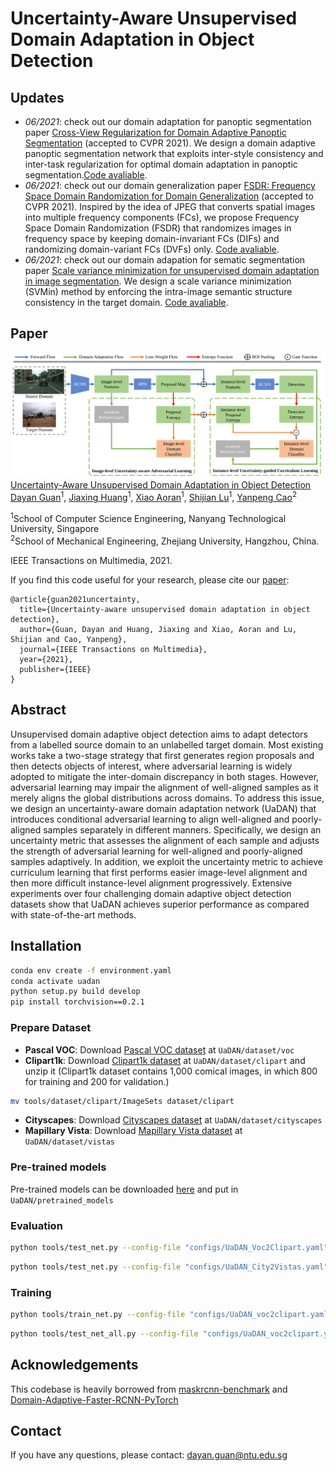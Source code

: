 # Uncertainty-Aware Unsupervised Domain Adaptation in Object Detection

## Updates

- *06/2021*: check out our domain adaptation for panoptic segmentation paper [Cross-View Regularization for Domain Adaptive Panoptic Segmentation](https://arxiv.org/abs/2103.02584) (accepted to CVPR 2021). We design a domain adaptive panoptic segmentation network that exploits inter-style consistency and inter-task regularization for optimal domain adaptation in panoptic segmentation.[Code avaliable](https://github.com/jxhuang0508/FSDR).
- *06/2021*: check out our domain generalization paper [FSDR: Frequency Space Domain Randomization for Domain Generalization](https://arxiv.org/abs/2103.02370) (accepted to CVPR 2021). Inspired by the idea of JPEG that converts spatial images into multiple frequency components (FCs), we propose Frequency Space Domain Randomization (FSDR) that randomizes images in frequency space by keeping domain-invariant FCs (DIFs) and randomizing domain-variant FCs (DVFs) only. [Code avaliable](https://github.com/jxhuang0508/CVRN).
- *06/2021*: check out our domain adapation for sematic segmentation paper [Scale variance minimization for unsupervised domain adaptation in image segmentation](https://www.researchgate.net/publication/347421562_Scale_variance_minimization_for_unsupervised_domain_adaptation_in_image_segmentation). We design a scale variance minimization (SVMin) method by enforcing the intra-image semantic structure consistency in the target domain. [Code avaliable](https://github.com/Dayan-Guan/SVMin).


## Paper
![](./teaser.png)
[Uncertainty-Aware Unsupervised Domain Adaptation in Object Detection](https://arxiv.org/abs/2103.00236)  
 [Dayan Guan](https://scholar.google.com/citations?user=9jp9QAsAAAAJ&hl=en)<sup>1</sup>, [Jiaxing Huang](https://scholar.google.com/citations?user=czirNcwAAAAJ&hl=en&oi=ao)<sup>1</sup>, [Xiao Aoran](https://scholar.google.com/citations?user=yGKsEpAAAAAJ&hl=en)<sup>1</sup>, [Shijian Lu](https://scholar.google.com/citations?user=uYmK-A0AAAAJ&hl=en)<sup>1</sup>, [Yanpeng Cao](https://dblp.org/pid/91/7629.html)<sup>2</sup>
 
 <sup>1</sup>School of Computer Science Engineering, Nanyang Technological University, Singapore  
 <sup>2</sup>School of Mechanical Engineering, Zhejiang University, Hangzhou, China.
 
 IEEE Transactions on Multimedia, 2021.
 
If you find this code useful for your research, please cite our [paper](https://arxiv.org/abs/2103.00236):

```
@article{guan2021uncertainty,
  title={Uncertainty-aware unsupervised domain adaptation in object detection},
  author={Guan, Dayan and Huang, Jiaxing and Xiao, Aoran and Lu, Shijian and Cao, Yanpeng},
  journal={IEEE Transactions on Multimedia},
  year={2021},
  publisher={IEEE}
}
```

## Abstract

Unsupervised domain adaptive object detection aims to adapt detectors from a labelled source domain to an unlabelled target domain. Most existing works take a two-stage strategy that first generates region proposals and then detects objects of interest, where adversarial learning is widely adopted to mitigate the inter-domain discrepancy in both stages. However, adversarial learning may impair the alignment of well-aligned samples as it merely aligns the global distributions across domains. To address this issue, we design an uncertainty-aware domain adaptation network (UaDAN) that introduces conditional adversarial learning to align well-aligned and poorly-aligned samples separately in different manners. Specifically, we design an uncertainty metric that assesses the alignment of each sample and adjusts the strength of adversarial learning for well-aligned and poorly-aligned samples adaptively. In addition, we exploit the uncertainty metric to achieve curriculum learning that first performs easier image-level alignment and then more difficult instance-level alignment progressively. Extensive experiments over four challenging domain adaptive object detection datasets show that UaDAN achieves superior performance as compared with state-of-the-art methods. 

## Installation
```bash
conda env create -f environment.yaml
conda activate uadan
python setup.py build develop
pip install torchvision==0.2.1
```

### Prepare Dataset
* **Pascal VOC**: Download [Pascal VOC dataset](https://pjreddie.com/projects/pascal-voc-dataset-mirror) at ```UaDAN/dataset/voc```
* **Clipart1k**: Download [Clipart1k dataset](http://www.hal.t.u-tokyo.ac.jp/~inoue/projects/cross_domain_detection/datasets/clipart.zip) at ```UaDAN/dataset/clipart``` and unzip it
(Clipart1k dataset contains 1,000 comical images, in which 800 for training and 200 for validation.)
```bash
mv tools/dataset/clipart/ImageSets dataset/clipart
```
* **Cityscapes**: Download [Cityscapes dataset](https://www.cityscapes-dataset.com) at ```UaDAN/dataset/cityscapes```
* **Mapillary Vista**: Download [Mapillary Vista dataset](https://www.mapillary.com/dataset/vistas) at ```UaDAN/dataset/vistas```

### Pre-trained models
Pre-trained models can be downloaded [here](https://github.com/Dayan-Guan/UaDAN/releases/tag/Latest) and put in ```UaDAN/pretrained_models```

### Evaluation
```bash
python tools/test_net.py --config-file "configs/UaDAN_Voc2Clipart.yaml" MODEL.WEIGHT "pretrained_models/UaDAN_Voc2Clipart.pth"
```

```bash
python tools/test_net.py --config-file "configs/UaDAN_City2Vistas.yaml" MODEL.WEIGHT "pretrained_models/UaDAN_City2Vistas.pth"
```

### Training
```bash
python tools/train_net.py --config-file "configs/UaDAN_voc2clipart.yaml"
```

```bash
python tools/test_net_all.py --config-file "configs/UaDAN_voc2clipart.yaml"
```

## Acknowledgements
This codebase is heavily borrowed from [maskrcnn-benchmark](https://github.com/facebookresearch/maskrcnn-benchmark) and [Domain-Adaptive-Faster-RCNN-PyTorch](https://github.com/krumo/Domain-Adaptive-Faster-RCNN-PyTorch)

## Contact
If you have any questions, please contact: dayan.guan@ntu.edu.sg
